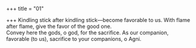 +++
title = "01"

+++
Kindling stick after kindling stick—become favorable to us. With flame  after flame, give the favor of the good one.  
Convey here the gods, o god, for the sacrifice. As our companion,  
favorable (to us), sacrifice to your companions, o Agni.  